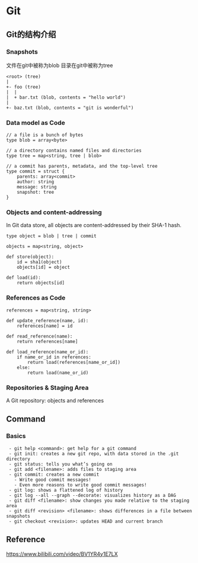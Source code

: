 # Git

## Git的结构介绍
### Snapshots
文件在git中被称为blob
目录在git中被称为tree
```
<root> (tree)
|
+- foo (tree)
|  |
|  + bar.txt (blob, contents = "hello world")
|
+- baz.txt (blob, contents = "git is wonderful")
```

### Data model as Code
```
// a file is a bunch of bytes
type blob = array<byte>

// a directory contains named files and directories
type tree = map<string, tree | blob>

// a commit has parents, metadata, and the top-level tree
type commit = struct {
    parents: array<commit>
    author: string
    message: string
    snapshot: tree
}
```

### Objects and content-addressing

In Git data store, all objects are content-addressed by their SHA-1 hash.

```
type object = blob | tree | commit

objects = map<string, object>

def store(object):
    id = sha1(object)
    objects[id] = object

def load(id):
    return objects[id]
```

### References as Code
```
references = map<string, string>

def update_reference(name, id):
    references[name] = id

def read_reference(name):
    return references[name]

def load_reference(name_or_id):
    if name_or_id in references:
        return load(references[name_or_id])
    else:
        return load(name_or_id)
```

### Repositories & Staging Area

A Git repository: objects and references

## Command

### Basics
```
 - git help <command>: get help for a git command
 - git init: creates a new git repo, with data stored in the .git directory
 - git status: tells you what’s going on
 - git add <filename>: adds files to staging area
 - git commit: creates a new commit
   - Write good commit messages!
   - Even more reasons to write good commit messages!
 - git log: shows a flattened log of history
 - git log --all --graph --decorate: visualizes history as a DAG
 - git diff <filename>: show changes you made relative to the staging area
 - git diff <revision> <filename>: shows differences in a file between snapshots
 - git checkout <revision>: updates HEAD and current branch
```







































## Reference
https://www.bilibili.com/video/BV1YR4y1E7LX